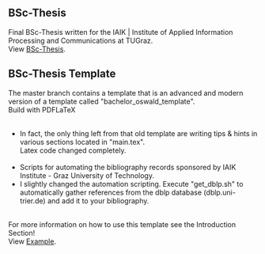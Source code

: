 ## BSc-Thesis

Final BSc-Thesis written for the IAIK | Institute of Applied Information Processing and Communications at TUGraz.<br />
View [BSc-Thesis](https://github.com/theuema/BSc_Thesis_TUGraz/blob/bs_cpu_cache_model_qemu/main.pdf).

## BSc-Thesis Template

The master branch contains a template that is an advanced and modern version of a template called "bachelor_oswald_template". <br />
Build with PDFLaTeX<br /> <br /> 

* In fact, the only thing left from that old template are writing tips & hints in various sections located in "main.tex". <br />  Latex code changed completely. <br /> <br /> 
* Scripts for automating the bibliography records sponsored by IAIK Institute - Graz University of Technology. <br /> 
* I slightly changed the automation scripting. Execute "get_dblp.sh" to automatically gather references from the dblp database 
(dblp.uni-trier.de) and add it to your bibliography.<br /> <br /> 

For more information on how to use this template see the Introduction Section!<br />
View [Example](main.pdf).
